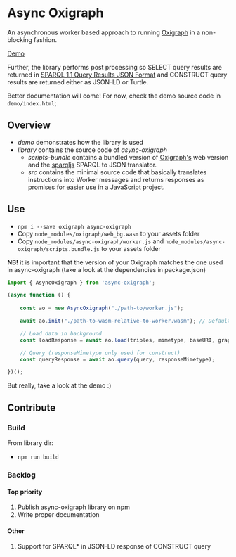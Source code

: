 # Async Oxigraph
An asynchronous worker based approach to running [Oxigraph](https://www.npmjs.com/package/oxigraph) in a non-blocking fashion.

[Demo](https://LBD-Hackers.github.io/async-oxigraph/demo/)

Further, the library performs post processing so SELECT query results are returned in [SPARQL 1.1 Query Results JSON Format](https://www.w3.org/TR/sparql11-results-json/) and CONSTRUCT query results are returned either as JSON-LD or Turtle.

Better documentation will come! For now, check the demo source code in `demo/index.html`;

## Overview

* *demo* demonstrates how the library is used
* *library* contains the source code of *async-oxigraph*
   * *scripts-bundle* contains a bundled version of [Oxigraph's](https://www.npmjs.com/package/oxigraph) web version and the [sparqljs](https://www.npmjs.com/package/sparqljs) SPARQL to JSON translator.
   * *src* contains the minimal source code that basically translates instructions into Worker messages and returns responses as promises for easier use in a JavaScript project.

## Use

* `npm i --save oxigraph async-oxigraph`
* Copy `node_modules/oxigraph/web_bg.wasm` to your assets folder
* Copy `node_modules/async-oxigraph/worker.js` and `node_modules/async-oxigraph/scripts.bundle.js` to your assets folder

**NB!** it is important that the version of your Oxigraph matches the one used in async-oxigraph (take a look at the dependencies in package.json)

```javascript
import { AsyncOxigraph } from 'async-oxigraph';

(async function () {
    
    const ao = new AsyncOxigraph("./path-to/worker.js");

    await ao.init("./path-to-wasm-relative-to-worker.wasm"); // Default is same folder as worker.js

    // Load data in background
    const loadResponse = await ao.load(triples, mimetype, baseURI, graphURI);

    // Query (responseMimetype only used for construct)
    const queryResponse = await ao.query(query, responseMimetype);

})();
```

But really, take a look at the demo :)

## Contribute

### Build
From library dir: 
* `npm run build`

### Backlog

#### Top priority
1. Publish async-oxigraph library on npm
1. Write proper documentation

#### Other
1. Support for SPARQL* in JSON-LD response of CONSTRUCT query